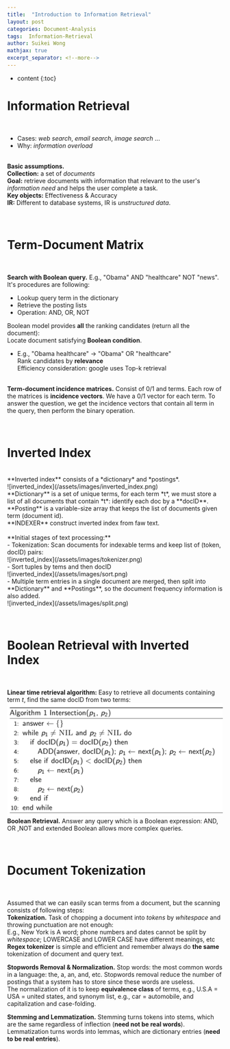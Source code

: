 ```yaml
---
title:  "Introduction to Information Retrieval"
layout: post
categories: Document-Analysis
tags:  Information-Retrieval
author: Suikei Wong
mathjax: true
excerpt_separator: <!--more-->
---
```


* content
{:toc}

# Information Retrieval

<br>

* Cases: *web search*, *email search*, *image search* ...
* Why: *information overload*
<br><br>

**Basic assumptions.**<br>
**Collection:** a set of *documents*<br>
**Goal:** retrieve documents with information that relevant to the user's *information need* and helps the user complete a task.<br>
**Key objects:** Effectiveness & Accuracy<br>
**IR:** Different to database systems, IR is *unstructured data*.
<br><br><br>

# Term-Document Matrix

<br>

**Search with Boolean query.** E.g., "Obama" AND "healthcare" NOT "news". It's procedures are following:<br>

* Lookup query term in the dictionary
* Retrieve the posting lists
* Operation: AND, OR, NOT

Boolean model provides **all** the ranking candidates (return all the document): <br>
Locate document satisfying **Boolean condition**.<br>
- E.g., "Obama healthcare" -> "Obama" OR "healthcare"<br>
Rank candidates by **relevance**<br>
Efficiency consideration: google uses Top-k retrieval<br><br>
<!--more-->
**Term-document incidence matrices.** Consist of 0/1 and terms. Each row of the matrices is **incidence vectors**. We have a 0/1 vector for each term. To answer the question, we get the incidence vectors that contain all term in the query, then perform the binary operation.
<br><br><br>

# Inverted Index

<br>
**Inverted index** consists of a *dictionary* and *postings*. <br>
![inverted_index](/assets/images/inverted_index.png)<br>
**Dictionary** is a set of unique terms, for each term *t*, we must store a list of all documents that contain *t*: identify each doc by a **docID**.<br>
**Posting** is a variable-size array that keeps the list of documents given term (document id). <br>
**INDEXER** construct inverted index from faw text.<br>
<br>
**Initial stages of text processing:**<br>
- Tokenization: Scan documents for indexable terms and keep list of (token, docID) pairs: <br>
![inverted_index](/assets/images/tokenizer.png)<br>
- Sort tuples by tems and then docID<br>
![inverted_index](/assets/images/sort.png)<br>
- Multiple term entries in a single document are merged, then split into **Dictionary** and **Postings**, so the document frequency information is also added.<br>
![inverted_index](/assets/images/split.png)<br>
<br><br>

# Boolean Retrieval with Inverted Index

<br>

**Linear time retrieval algorithm:** Easy to retrieve all documents containing term *t*, find the same docID from two terms:<br>
![inverted_index](/assets/images/retrieval_alg.png)<br>
**Boolean Retrieval.** Answer any query which is a Boolean expression: AND, OR ,NOT and extended Boolean allows more complex queries.
<br><br><br>

# Document Tokenization

<br>

Assumed that we can easily scan terms from a document, but the scanning consists of following steps:<br>
**Tokenization.** Task of chopping a document into *tokens* by *whitespace* and throwing punctuation are not enough:<br>
E.g., New York is A word; phone numbers and dates cannot be split by *whitespace*; LOWERCASE and LOWER CASE have different meanings, etc<br>
**Regex tokenizer** is simple and efficient and remember always do **the same** tokenization of document and query text.<br>

**Stopwords Removal & Normalization.** Stop words: the most common words in a language: the, a, an, and, etc. Stopwords removal reduce the number of postings that a system has to store since these words are useless.<br>
The normalization of it is to keep **equivalence class** of terms, e.g., U.S.A = USA = united states, and synonym list, e.g., car = automobile, and capitalization and case-folding.<br>

**Stemming and Lemmatization.** Stemming turns tokens into stems, which are the same regardless of inflection (**need not be real words**). Lemmatization turns words into lemmas, which are dictionary entries (**need to be real entries**).